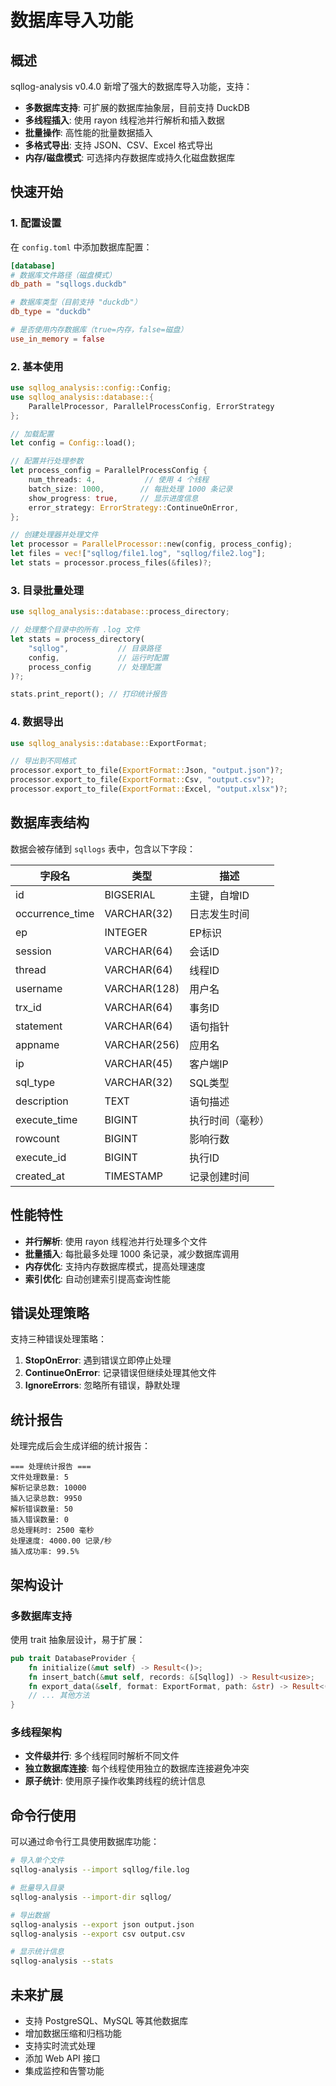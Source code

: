 # 数据库导入功能

## 概述

sqllog-analysis v0.4.0 新增了强大的数据库导入功能，支持：

- **多数据库支持**: 可扩展的数据库抽象层，目前支持 DuckDB
- **多线程插入**: 使用 rayon 线程池并行解析和插入数据
- **批量操作**: 高性能的批量数据插入
- **多格式导出**: 支持 JSON、CSV、Excel 格式导出
- **内存/磁盘模式**: 可选择内存数据库或持久化磁盘数据库

## 快速开始

### 1. 配置设置

在 `config.toml` 中添加数据库配置：

```toml
[database]
# 数据库文件路径（磁盘模式）
db_path = "sqllogs.duckdb"

# 数据库类型（目前支持 "duckdb"）
db_type = "duckdb"

# 是否使用内存数据库（true=内存，false=磁盘）
use_in_memory = false
```

### 2. 基本使用

```rust
use sqllog_analysis::config::Config;
use sqllog_analysis::database::{
    ParallelProcessor, ParallelProcessConfig, ErrorStrategy
};

// 加载配置
let config = Config::load();

// 配置并行处理参数
let process_config = ParallelProcessConfig {
    num_threads: 4,           // 使用 4 个线程
    batch_size: 1000,        // 每批处理 1000 条记录
    show_progress: true,     // 显示进度信息
    error_strategy: ErrorStrategy::ContinueOnError,
};

// 创建处理器并处理文件
let processor = ParallelProcessor::new(config, process_config);
let files = vec!["sqllog/file1.log", "sqllog/file2.log"];
let stats = processor.process_files(&files)?;
```

### 3. 目录批量处理

```rust
use sqllog_analysis::database::process_directory;

// 处理整个目录中的所有 .log 文件
let stats = process_directory(
    "sqllog",           // 目录路径
    config,             // 运行时配置
    process_config      // 处理配置
)?;

stats.print_report(); // 打印统计报告
```

### 4. 数据导出

```rust
use sqllog_analysis::database::ExportFormat;

// 导出到不同格式
processor.export_to_file(ExportFormat::Json, "output.json")?;
processor.export_to_file(ExportFormat::Csv, "output.csv")?;
processor.export_to_file(ExportFormat::Excel, "output.xlsx")?;
```

## 数据库表结构

数据会被存储到 `sqllogs` 表中，包含以下字段：

| 字段名 | 类型 | 描述 |
|--------|------|------|
| id | BIGSERIAL | 主键，自增ID |
| occurrence_time | VARCHAR(32) | 日志发生时间 |
| ep | INTEGER | EP标识 |
| session | VARCHAR(64) | 会话ID |
| thread | VARCHAR(64) | 线程ID |
| username | VARCHAR(128) | 用户名 |
| trx_id | VARCHAR(64) | 事务ID |
| statement | VARCHAR(64) | 语句指针 |
| appname | VARCHAR(256) | 应用名 |
| ip | VARCHAR(45) | 客户端IP |
| sql_type | VARCHAR(32) | SQL类型 |
| description | TEXT | 语句描述 |
| execute_time | BIGINT | 执行时间（毫秒） |
| rowcount | BIGINT | 影响行数 |
| execute_id | BIGINT | 执行ID |
| created_at | TIMESTAMP | 记录创建时间 |

## 性能特性

- **并行解析**: 使用 rayon 线程池并行处理多个文件
- **批量插入**: 每批最多处理 1000 条记录，减少数据库调用
- **内存优化**: 支持内存数据库模式，提高处理速度
- **索引优化**: 自动创建索引提高查询性能

## 错误处理策略

支持三种错误处理策略：

1. **StopOnError**: 遇到错误立即停止处理
2. **ContinueOnError**: 记录错误但继续处理其他文件
3. **IgnoreErrors**: 忽略所有错误，静默处理

## 统计报告

处理完成后会生成详细的统计报告：

```
=== 处理统计报告 ===
文件处理数量: 5
解析记录总数: 10000
插入记录总数: 9950
解析错误数量: 50
插入错误数量: 0
总处理耗时: 2500 毫秒
处理速度: 4000.00 记录/秒
插入成功率: 99.5%
```

## 架构设计

### 多数据库支持

使用 trait 抽象层设计，易于扩展：

```rust
pub trait DatabaseProvider {
    fn initialize(&mut self) -> Result<()>;
    fn insert_batch(&mut self, records: &[Sqllog]) -> Result<usize>;
    fn export_data(&self, format: ExportFormat, path: &str) -> Result<()>;
    // ... 其他方法
}
```

### 多线程架构

- **文件级并行**: 多个线程同时解析不同文件
- **独立数据库连接**: 每个线程使用独立的数据库连接避免冲突
- **原子统计**: 使用原子操作收集跨线程的统计信息

## 命令行使用

可以通过命令行工具使用数据库功能：

```bash
# 导入单个文件
sqllog-analysis --import sqllog/file.log

# 批量导入目录
sqllog-analysis --import-dir sqllog/

# 导出数据
sqllog-analysis --export json output.json
sqllog-analysis --export csv output.csv

# 显示统计信息
sqllog-analysis --stats
```

## 未来扩展

- 支持 PostgreSQL、MySQL 等其他数据库
- 增加数据压缩和归档功能
- 支持实时流式处理
- 添加 Web API 接口
- 集成监控和告警功能